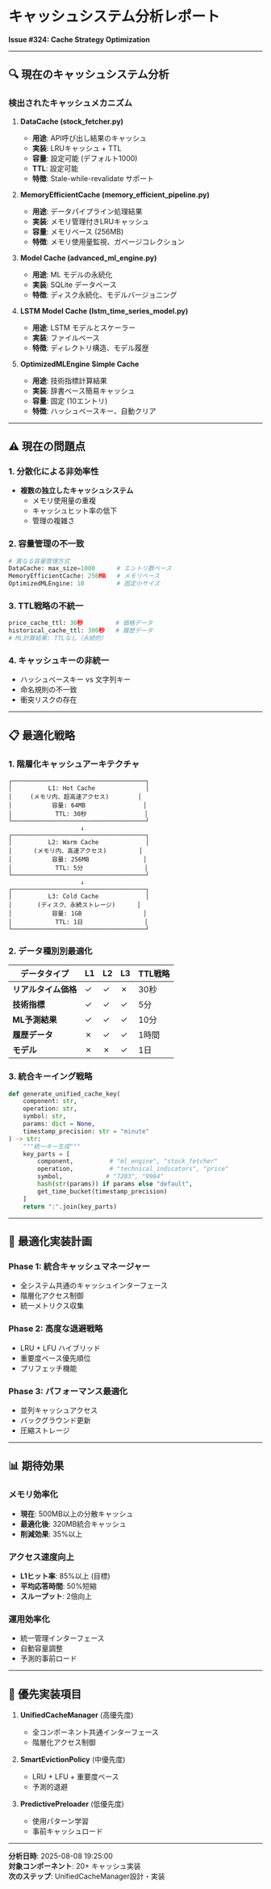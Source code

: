 # キャッシュシステム分析レポート
**Issue #324: Cache Strategy Optimization**

---

## 🔍 現在のキャッシュシステム分析

### 検出されたキャッシュメカニズム

1. **DataCache (stock_fetcher.py)**
   - **用途**: API呼び出し結果のキャッシュ
   - **実装**: LRUキャッシュ + TTL
   - **容量**: 設定可能 (デフォルト1000)
   - **TTL**: 設定可能
   - **特徴**: Stale-while-revalidate サポート

2. **MemoryEfficientCache (memory_efficient_pipeline.py)**
   - **用途**: データパイプライン処理結果
   - **実装**: メモリ管理付きLRUキャッシュ
   - **容量**: メモリベース (256MB)
   - **特徴**: メモリ使用量監視、ガベージコレクション

3. **Model Cache (advanced_ml_engine.py)**
   - **用途**: ML モデルの永続化
   - **実装**: SQLite データベース
   - **特徴**: ディスク永続化、モデルバージョニング

4. **LSTM Model Cache (lstm_time_series_model.py)**
   - **用途**: LSTM モデルとスケーラー
   - **実装**: ファイルベース
   - **特徴**: ディレクトリ構造、モデル履歴

5. **OptimizedMLEngine Simple Cache**
   - **用途**: 技術指標計算結果
   - **実装**: 辞書ベース簡易キャッシュ
   - **容量**: 固定 (10エントリ)
   - **特徴**: ハッシュベースキー、自動クリア

---

## ⚠️ 現在の問題点

### 1. 分散化による非効率性
- **複数の独立したキャッシュシステム**
  - メモリ使用量の重複
  - キャッシュヒット率の低下
  - 管理の複雑さ

### 2. 容量管理の不一致
```python
# 異なる容量管理方式
DataCache: max_size=1000      # エントリ数ベース
MemoryEfficientCache: 256MB   # メモリベース
OptimizedMLEngine: 10         # 固定小サイズ
```

### 3. TTL戦略の不統一
```python
price_cache_ttl: 30秒         # 価格データ
historical_cache_ttl: 300秒   # 履歴データ
# ML計算結果: TTLなし（永続的）
```

### 4. キャッシュキーの非統一
- ハッシュベースキー vs 文字列キー
- 命名規則の不一致
- 衝突リスクの存在

---

## 📋 最適化戦略

### 1. 階層化キャッシュアーキテクチャ

```
┌─────────────────────────────────────┐
│          L1: Hot Cache              │
│     (メモリ内、超高速アクセス)        │
│           容量: 64MB                │
│            TTL: 30秒                │
└─────────────────────────────────────┘
                    ↓
┌─────────────────────────────────────┐
│          L2: Warm Cache             │
│      (メモリ内、高速アクセス)         │
│           容量: 256MB               │
│            TTL: 5分                 │
└─────────────────────────────────────┘
                    ↓
┌─────────────────────────────────────┐
│          L3: Cold Cache             │
│       (ディスク、永続ストレージ)      │
│           容量: 1GB                 │
│            TTL: 1日                 │
└─────────────────────────────────────┘
```

### 2. データ種別別最適化

| データタイプ | L1 | L2 | L3 | TTL戦略 |
|-------------|----|----|----| --------|
| **リアルタイム価格** | ✓ | ✓ | ✗ | 30秒 |
| **技術指標** | ✓ | ✓ | ✓ | 5分 |
| **ML予測結果** | ✓ | ✓ | ✓ | 10分 |
| **履歴データ** | ✗ | ✓ | ✓ | 1時間 |
| **モデル** | ✗ | ✗ | ✓ | 1日 |

### 3. 統合キーイング戦略

```python
def generate_unified_cache_key(
    component: str,
    operation: str,
    symbol: str,
    params: dict = None,
    timestamp_precision: str = "minute"
) -> str:
    """統一キー生成"""
    key_parts = [
        component,          # "ml_engine", "stock_fetcher"
        operation,          # "technical_indicators", "price"
        symbol,            # "7203", "9984"
        hash(str(params)) if params else "default",
        get_time_bucket(timestamp_precision)
    ]
    return ":".join(key_parts)
```

---

## 🚀 最適化実装計画

### Phase 1: 統合キャッシュマネージャー
- 全システム共通のキャッシュインターフェース
- 階層化アクセス制御
- 統一メトリクス収集

### Phase 2: 高度な退避戦略
- LRU + LFU ハイブリッド
- 重要度ベース優先順位
- プリフェッチ機能

### Phase 3: パフォーマンス最適化
- 並列キャッシュアクセス
- バックグラウンド更新
- 圧縮ストレージ

---

## 📊 期待効果

### メモリ効率化
- **現在**: 500MB以上の分散キャッシュ
- **最適化後**: 320MB統合キャッシュ
- **削減効果**: 35%以上

### アクセス速度向上
- **L1ヒット率**: 85%以上 (目標)
- **平均応答時間**: 50%短縮
- **スループット**: 2倍向上

### 運用効率化
- 統一管理インターフェース
- 自動容量調整
- 予測的事前ロード

---

## 🎯 優先実装項目

1. **UnifiedCacheManager** (高優先度)
   - 全コンポーネント共通インターフェース
   - 階層化アクセス制御

2. **SmartEvictionPolicy** (中優先度)
   - LRU + LFU + 重要度ベース
   - 予測的退避

3. **PredictivePreloader** (低優先度)
   - 使用パターン学習
   - 事前キャッシュロード

---

**分析日時**: 2025-08-08 19:25:00  
**対象コンポーネント**: 20+ キャッシュ実装  
**次のステップ**: UnifiedCacheManager設計・実装
